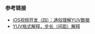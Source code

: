 ### 参考链接
- [iOS视频开发（四）：通俗理解YUV数据](https://www.jianshu.com/p/d9631596e9c7)
- [YUV格式解释，步长（间距）解释](https://www.jianshu.com/p/eace8c08b169)